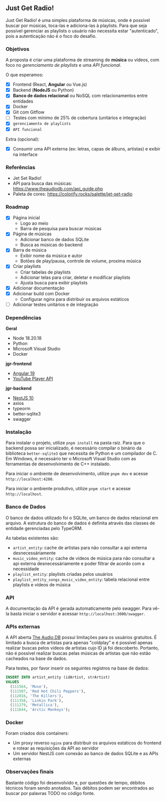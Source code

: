 ## Just Get Radio!

Just Get Radio! é uma simples plataforma de músicas, onde é possível buscar por músicas, toca-las e adiciona-las à playlists. Para que seja possível gerenciar as playlists o usuário não necessita estar "autenticado", pois a autenticação não é o foco do desafio.

### Objetivos

A proposta é criar uma plataforma de streaming de **música** ou vídeos, com foco no *gerenciamento de playlists* e uma *API funcional*.

O que esperamos:

- [x] Frontend (React, **Angular** ou Vue.js)
- [x] Backend (**NodeJS** ou Python)
- [x] **Banco de dados relacional** ou NoSQL com relacionamentos entre entidades
- [x] Docker
- [x] Git com Gitflow
- [ ] Testes com mínimo de 25% de cobertura (unitários e integração)
- [x] `gerenciamento de playlists`
- [x] `API funcional`

Extra (opcional):
- [x] Consumir uma API externa (ex: letras, capas de álbuns, artistas) e exibir na interface

### Referências

- Jet Set Radio!
- API para busca das músicas: https://www.theaudiodb.com/api_guide.php
- Paleta de cores: https://colorify.rocks/palette/jet-set-radio

### Roadmap

- [x] Página inicial
  - Logo ao meio
  - Barra de pesquisa para buscar músicas
- [x] Página de músicas
  - Adicionar banco de dados SQLite
  - Busca as músicas do backend
- [x] Barra de música
  - Exibir nome da música e autor
  - Botões de play/pausa, controle de volume, proxima música
- [x] Criar playlists
  - Criar tabelas de playlists
  - Adicionar telas para criar, deletar e modificar playlists
  - Ajusta busca para exibir playlists
- [x] Adicionar documentação
- [x] Adicionar build com Docker
  - Configurar nginx para distribuir os arquivos estáticos
- [ ] Adicionar testes unitários e de integração

### Dependências

**Geral**<br>
- Node 18.20.18
- Python
- Microsoft Visual Studio
- Docker

**jgr-frontend**<br>
- [Angular 19](https://angular.dev/overview)
- [YouTube Player API](https://developers.google.com/youtube/iframe_api_reference)

**jgr-backend**<br>
- [NestJS 10](https://docs.nestjs.com/)
- axios
- typeorm
- better-sqlite3
- swagger

### Instalação

Para instalar o projeto, utilize `pnpm install` na pasta raiz. Para que o backend possa ser inicializado, é necessário compilar o binário da biblioteca `better-sqlite3` que necessita de Python e um compilador de C. Em Windows, é necessário ter o Microsoft Visual Studio com as ferramentas de desenvolvimento de C++ instalado.

Para iniciar o ambiente de desenvolvimento, utilize `pnpm dev` e acesse `http://localhost:4200`.

Para iniciar o ambiente produtivo, utilize `pnpm start` e acesse `http://localhost`.

### Banco de Dados

O banco de dados utilizado foi o SQLite, um banco de dados relacional em arquivo. A estrutura do banco de dados é definita através das classes de entidade gerenciadas pelo TypeORM.

As tabelas existentes são:

- `artist_entity`: cache de artistas para não consultar a api externa desnecessáriamente
- `music_video_entity`: cache de vídeos de música para não consultar a api externa desnecessáriamente e poder filtrar de acordo com a necessidade
- `playlist_entity`: playlists criadas pelos usuários
- `playlist_entity_songs_music_video_entity`: tabela relacional entre playlists e vídeos de música

### API

A documentação da API é gerada automaticamente pelo swagger. Para vê-la basta iniciar o servidor e acessar `http://localhost:3000/swagger`.

### APIs externas

A API aberta [The Audio DB](https://www.theaudiodb.com/api_guide.php) possui limitações para os usuários gratuitos. É limitado a busca de artistas para apenas "coldplay" e é possível apenas realizar buscas pelos vídeos de artistas cujo ID já foi descoberto. Portanto, não é possível realizar buscas pelas músicas de artistas que não estão cacheados na base de dados. 

Para testes, por favor inserir os seguintes registros na base de dados:

```sql
INSERT INTO artist_entity (idArtist, strArtist)
VALUES
  (111564, 'Muse'),
  (111507, 'Red Hot Chili Peppers'),
  (112016, 'The Killers'),
  (111358, 'Linkin Park'),
  (111279, 'Metallica'),
  (111644, 'Arctic Monkeys');
```

### Docker

Foram criados dois containers:

- Um proxy reverso `nginx` para distribuír os arquivos estáticos do frontend e rotear as requisições da API ao servidor
- Um servidor NestJS com conexão ao banco de dados SQLite e as APIs externas

### Observações finais

Bastante código foi desenvolvido e, por questões de tempo, débitos técnicos foram sendo anotados. Tais débitos podem ser encontrados ao buscar por palavras TODO no código fonte.
